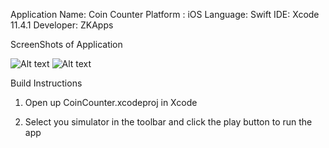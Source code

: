 Application Name: Coin Counter
Platform : iOS
Language: Swift
IDE: Xcode 11.4.1
Developer: ZKApps

ScreenShots of Application

![Alt text](Screenshots/CoinCounter1.PNG?raw=true "Title")
![Alt text](Screenshots/CoinCounter2.PNG?raw=true "Title")



Build Instructions

1. Open up CoinCounter.xcodeproj in Xcode

2. Select you simulator in the toolbar and click the play button to run the app


